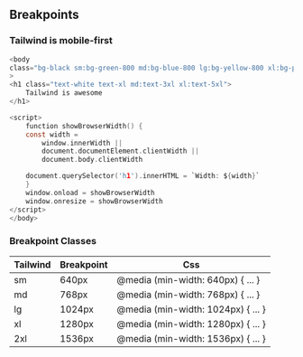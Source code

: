 ## Breakpoints

### Tailwind is mobile-first

```c
<body
class="bg-black sm:bg-green-800 md:bg-blue-800 lg:bg-yellow-800 xl:bg-purple-800 2xl:bg-orange-800"
>
<h1 class="text-white text-xl md:text-3xl xl:text-5xl">
    Tailwind is awesome
</h1>

<script>
    function showBrowserWidth() {
    const width =
        window.innerWidth ||
        document.documentElement.clientWidth ||
        document.body.clientWidth

    document.querySelector('h1').innerHTML = `Width: ${width}`
    }
    window.onload = showBrowserWidth
    window.onresize = showBrowserWidth
</script>
</body>
```

### Breakpoint Classes

| Tailwind | Breakpoint | Css                                |
| -------- | ---------- | ---------------------------------- |
| sm       | 640px      | @media (min-width: 640px) { ... }  |
| md       | 768px      | @media (min-width: 768px) { ... }  |
| lg       | 1024px     | @media (min-width: 1024px) { ... } |
| xl       | 1280px     | @media (min-width: 1280px) { ... } |
| 2xl      | 1536px     | @media (min-width: 1536px) { ... } |
